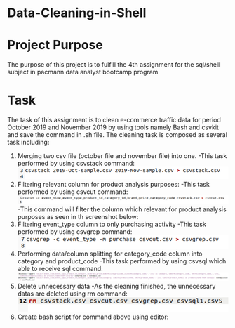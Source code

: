# Data-Cleaning-in-Shell

# Project Purpose
The purpose of this project is to fulfill the 4th assignment for the sql/shell subject in pacmann data analyst bootcamp program

# Task
The task of this assignment is to clean e-commerce traffic data for period October 2019 and November 2019 by using tools namely Bash and csvkit and save the command in .sh file.
The cleaning task is composed as several task including:
1. Merging two csv file (october file and november file) into one.
  -This task performed by using csvstack command:
  ![alt text](https://github.com/hilmikh/Data-Cleaning-in-Shell/blob/main/Screenshot/csvstack.png)
2. Filtering relevant column for product analysis purposes:
  -This task performed by using csvcut command:
   ![alt text](https://github.com/hilmikh/Data-Cleaning-in-Shell/blob/main/Screenshot/csvcut.png)
  -This command will filter the column which relevant for product analysis purposes as seen in th screenshot below:
3. Filtering event_type column to only purchasing activity
  -This task performed by using csvgrep command:
  ![alt text](https://github.com/hilmikh/Data-Cleaning-in-Shell/blob/main/Screenshot/csvgrep.png)
4. Performing data/column splitting for category_code column into category and product_code
  -This task performed by using csvsql which able to receive sql command:
  ![alt text](https://github.com/hilmikh/Data-Cleaning-in-Shell/blob/main/Screenshot/csvsql.png)
5. Delete unnecessary data
  -As the cleaning finished, the unnecessary datas are deleted using rm command:
  ![alt text](https://github.com/hilmikh/Data-Cleaning-in-Shell/blob/main/Screenshot/delete.png)
6. Create bash script for command above using editor:

